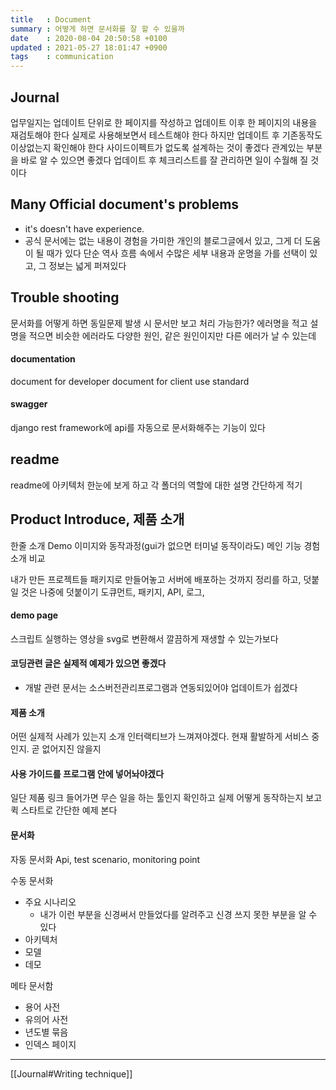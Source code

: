 ```yaml
---
title   : Document
summary : 어떻게 하면 문서화를 잘 할 수 있을까
date    : 2020-08-04 20:50:58 +0100
updated : 2021-05-27 18:01:47 +0900
tags    : communication
---
```


## Journal
업무일지는 업데이트 단위로 한 페이지를 작성하고
업데이트 이후 한 페이지의 내용을 재검토해야 한다
실제로 사용해보면서 테스트해야 한다
하지만 업데이트 후 기존동작도 이상없는지 확인해야 한다
사이드이펙트가 없도록 설계하는 것이 좋겠다
관계있는 부분을 바로 알 수 있으면 좋겠다
업데이트 후 체크리스트를 잘 관리하면 일이 수월해 질 것이다

## Many Official document's problems
- it's doesn't have experience.
- 공식 문서에는 없는 내용이 경험을 가미한 개인의 블로그글에서 있고, 그게 더 도움이 될 때가 있다
단순 역사 흐름 속에서 수많은 세부 내용과 운명을 가를 선택이 있고, 그 정보는 넓게 퍼져있다

## Trouble shooting
문서화를 어떻게 하면 동일문제 발생 시 문서만 보고 처리 가능한가?
에러명을 적고 설명을 적으면 비슷한 에러라도 다양한 원인, 같은 원인이지만 다른 에러가 날 수 있는데

#### documentation
document for developer
document for client
use standard

#### swagger
django rest framework에 api를 자동으로 문서화해주는 기능이 있다

## readme
readme에 아키텍처 한눈에 보게 하고
각 폴더의 역할에 대한 설명 간단하게 적기

## Product Introduce, 제품 소개
한줄 소개
Demo
이미지와 동작과정(gui가 없으면 터미널 동작이라도)
메인 기능
경험 소개
비교

내가 만든 프로젝트들 패키지로 만들어놓고
서버에 배포하는 것까지 정리를 하고, 덧붙일 것은 나중에 덧붙이기
도큐먼트, 패키지, API, 로그,

#### demo page
스크립트 실행하는 영상을 svg로 변환해서 깔끔하게 재생할 수 있는가보다

#### 코딩관련 글은 실제적 예제가 있으면 좋겠다
+ 개발 관련 문서는 소스버전관리프로그램과 연동되있어야 업데이트가 쉽겠다

#### 제품 소개
어떤 실제적 사례가 있는지 소개
인터랙티브가 느껴져야겠다. 현재 활발하게 서비스 중인지. 곧 없어지진 않을지

#### 사용 가이드를 프로그램 안에 넣어놔야겠다

일단 제품 링크 들어가면
무슨 일을 하는 툴인지 확인하고
실제 어떻게 동작하는지 보고
퀵 스타트로 간단한 예제 본다

#### 문서화
자동 문서화
Api, test scenario, monitoring point

수동 문서화
- 주요 시나리오
    - 내가 이런 부분을 신경써서 만들었다를 알려주고 신경 쓰지 못한 부분을 알 수 있다
- 아키텍처
- 모델
- 데모

메타 문서함
- 용어 사전
- 유의어 사전
- 년도별 묶음
- 인덱스 페이지

-----------------------------------------------------------------------

[[Journal#Writing technique]]
